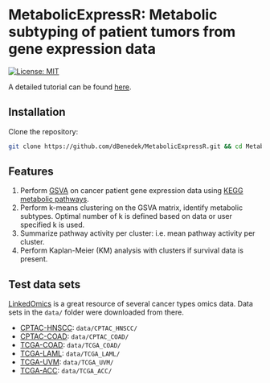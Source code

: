 # MetabolicExpressR: Metabolic subtyping of patient tumors from gene expression data

[![License: MIT](https://img.shields.io/badge/License-MIT-yellow.svg)](https://opensource.org/licenses/MIT)

A detailed tutorial can be found [here](https://github.com/dBenedek/genexp_metabolic_subtyping/blob/main/vignettes/tutorial.Rmd).

## Installation

Clone the repository:

```sh
git clone https://github.com/dBenedek/MetabolicExpressR.git && cd MetabolicExpressR
```

## Features

1. Perform [GSVA](https://doi.org/10.1186/1471-2105-14-7) on cancer patient gene expression data using [KEGG metabolic pathways](https://www.genome.jp/kegg/pathway.html#metabolism).
2. Perform k-means clustering on the GSVA matrix, identify metabolic subtypes. Optimal number of k is defined based on data or user specified k is used.
3. Summarize pathway activity per cluster: i.e. mean pathway activity per cluster.
4. Perform Kaplan-Meier (KM) analysis with clusters if survival data is present.

## Test data sets

[LinkedOmics](https://www.linkedomics.org/login.php) is a great resource of several cancer types omics data. Data sets in the `data/` folder were downloaded from there.

- [CPTAC-HNSCC](https://www.linkedomics.org/data_download/CPTAC-HNSCC/): `data/CPTAC_HNSCC/`
- [CPTAC-COAD](https://www.linkedomics.org/data_download/CPTAC-COAD/): `data/CPTAC_COAD/`
- [TCGA-COAD](https://www.linkedomics.org/data_download/TCGA-COADREAD/): `data/TCGA_COAD/`
- [TCGA-LAML](https://www.linkedomics.org/data_download/TCGA-LAML/): `data/TCGA_LAML/`
- [TCGA-UVM](https://www.linkedomics.org/data_download/TCGA-UVM/): `data/TCGA_UVM/`
- [TCGA-ACC](https://www.linkedomics.org/data_download/TCGA-ACC/): `data/TCGA_ACC/`
